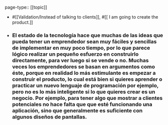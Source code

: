page-type:: [[topic]]

- #[[Validation/Instead of talking to clients]], #[[ I am going to create the product.]]

- ### El estado de la tecnología hace que muchas de las ideas que pueda tener un emprendedor sean muy fáciles y sencillas de implementar en muy poco tiempo, por lo que parece lógico realizar un pequeño esfuerzo en construirlo directamente, para ver luego si se vende o no. Muchas veces los emprendedores se basan en argumentos como éste, porque en realidad lo más estimulante es empezar a construir el producto, lo cual está bien si quieres aprender o practicar un nuevo lenguaje de programación por ejemplo, pero no es lo más inteligente si lo que quieres crear es un negocio. Por ejemplo, para tener algo que mostrar a clientes potenciales no hace falta que que esté funcionando una aplicación, sino que generalmente es suficiente con algunos diseños de pantallas.



